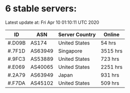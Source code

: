 # 6 stable servers:

Latest update at: Fri Apr 10 01:10:11 UTC 2020

| ID | ASN | Server Country | Online |
| -- | --- | -------------- | ------ |
| #.D09B | AS174 | United States | 54 hrs |
| #.7F1D | AS63949 | Singapore | 3515 hrs |
| #.9FC3 | AS53889 | United States | 723 hrs |
| #.E069 | AS40065 | United States | 2251 hrs |
| #.2A79 | AS63949 | Japan | 931 hrs |
| #.F7DA | AS45102 | United States | 509 hrs |

